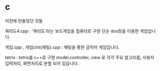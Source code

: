 # c

이전에 만들었던 것들

쿼리도4.cpp : '쿼리도'라는 보드게임을 컴퓨터로 구현 단순 dos창을 이용한 게임입니다.

게임.cpp , 게임clnt(채팅).cpp : 채팅을 통한 금칙어 게임입니다.

tetris : tetris를 c++로 구현 
  model,controller, view 로 각각 주요 알고리즘, 사용자 입력처리, 화면처리로 분할 되어 있습니다.
